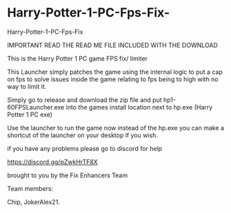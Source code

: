 # Harry-Potter-1-PC-Fps-Fix-

Harry-Potter-1-PC-Fps-Fix

IMPORTANT READ THE READ ME FILE INCLUDED WITH THE DOWNLOAD

This is the Harry Potter 1 PC game FPS fix/ limiter

This Launcher simply patches the game using the internal logic to put a cap on fps to solve issues inside the game relating to fps being to high with no way to limit it.

Simply go to release and download the zip file and put hp1-60FPSLauncher.exe into the games install location next to hp.exe (Harry Potter 1 PC exe)

Use the launcher to run the game now instead of the hp.exe you can make a shortcut of the launcher on your desktop if you wish.

if you have any problems please go to discord for help 

https://discord.gg/pZwkHrTF8X

brought to you by the Fix Enhancers Team

Team members:

Chip, JokerAlex21.
